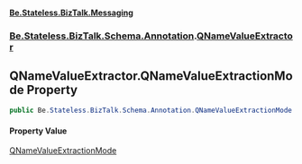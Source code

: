#### [Be.Stateless.BizTalk.Messaging](README.md 'README')
### [Be.Stateless.BizTalk.Schema.Annotation](Be.Stateless.BizTalk.Schema.Annotation.md 'Be.Stateless.BizTalk.Schema.Annotation').[QNameValueExtractor](QNameValueExtractor.md 'Be.Stateless.BizTalk.Schema.Annotation.QNameValueExtractor')

## QNameValueExtractor.QNameValueExtractionMode Property

```csharp
public Be.Stateless.BizTalk.Schema.Annotation.QNameValueExtractionMode QNameValueExtractionMode { get; }
```

#### Property Value
[QNameValueExtractionMode](QNameValueExtractionMode.md 'Be.Stateless.BizTalk.Schema.Annotation.QNameValueExtractionMode')